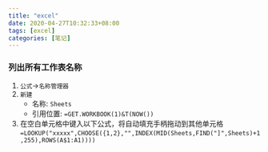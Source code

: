 ```yaml
---
title: "excel"
date: 2020-04-27T10:32:33+08:00
tags: [excel]
categories: [笔记]
---
```


### 列出所有工作表名称
1. `公式`->`名称管理器`
2. `新建`
   * 名称: 
    `Sheets`
   * 引用位置: `=GET.WORKBOOK(1)&T(NOW())`
3. 在空白单元格中键入以下公式，将自动填充手柄拖动到其他单元格
   `=LOOKUP("xxxxx",CHOOSE({1,2},"",INDEX(MID(Sheets,FIND("]",Sheets)+1,255),ROWS(A$1:A1))))`